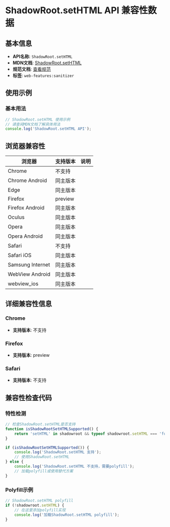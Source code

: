 # ShadowRoot.setHTML API 兼容性数据

## 基本信息

- **API名称**: `ShadowRoot.setHTML`
- **MDN文档**: [ShadowRoot.setHTML](https://developer.mozilla.org/docs/Web/API/ShadowRoot/setHTML)
- **规范文档**: [查看规范](https://wicg.github.io/sanitizer-api/#dom-shadowroot-sethtml)
- **标签**: `web-features:sanitizer`

## 使用示例

### 基本用法

```javascript
// ShadowRoot.setHTML 使用示例
// 请查阅MDN文档了解具体用法
console.log('ShadowRoot.setHTML API');
```

## 浏览器兼容性

| 浏览器 | 支持版本 | 说明 |
|--------|----------|------|
| Chrome | 不支持 |  |
| Chrome Android | 同主版本 |  |
| Edge | 同主版本 |  |
| Firefox | preview |  |
| Firefox Android | 同主版本 |  |
| Oculus | 同主版本 |  |
| Opera | 同主版本 |  |
| Opera Android | 同主版本 |  |
| Safari | 不支持 |  |
| Safari iOS | 同主版本 |  |
| Samsung Internet | 同主版本 |  |
| WebView Android | 同主版本 |  |
| webview_ios | 同主版本 |  |

## 详细兼容性信息

### Chrome

- **支持版本**: 不支持

### Firefox

- **支持版本**: preview

### Safari

- **支持版本**: 不支持

## 兼容性检查代码

### 特性检测

```javascript
// 检查ShadowRoot.setHTML是否支持
function isShadowRootSetHTMLSupported() {
    return 'setHTML' in shadowroot && typeof shadowroot.setHTML === 'function';
}

if (isShadowRootSetHTMLSupported()) {
    console.log('ShadowRoot.setHTML 支持');
    // 使用ShadowRoot.setHTML
} else {
    console.log('ShadowRoot.setHTML 不支持，需要polyfill');
    // 加载polyfill或使用替代方案
}
```

### Polyfill示例

```javascript
// ShadowRoot.setHTML polyfill
if (!shadowroot.setHTML) {
    // 在这里添加polyfill实现
    console.log('加载ShadowRoot.setHTML polyfill');
}
```

